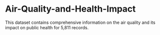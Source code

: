 # Air-Quality-and-Health-Impact
This dataset contains comprehensive information on the air quality and its impact on public health for 5,811 records.
